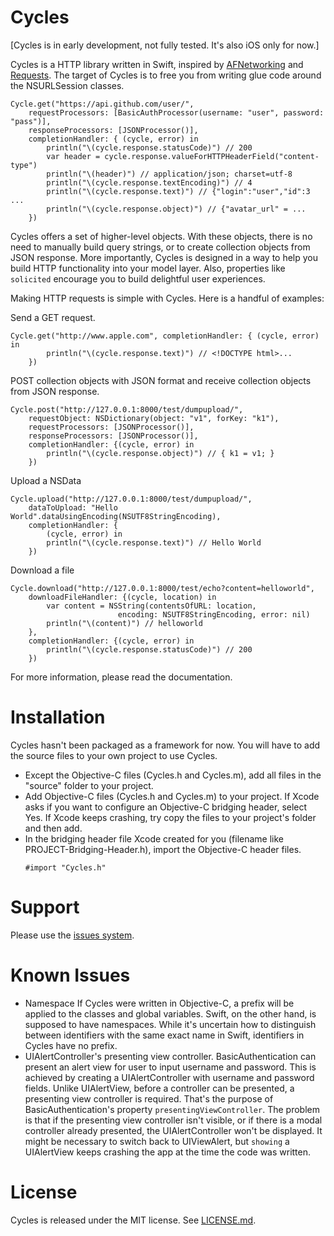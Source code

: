 Cycles
====

[Cycles is in early development, not fully tested. It's also iOS only for now.]

Cycles is a HTTP library written in Swift, inspired by [AFNetworking](http://afnetworking.com/) and [Requests](http://docs.python-requests.org/). The target of Cycles is to free you from writing glue code around the NSURLSession classes.

```
Cycle.get("https://api.github.com/user/",
    requestProcessors: [BasicAuthProcessor(username: "user", password: "pass")],
    responseProcessors: [JSONProcessor()],
    completionHandler: { (cycle, error) in
        println("\(cycle.response.statusCode)") // 200
        var header = cycle.response.valueForHTTPHeaderField("content-type")
        println("\(header)") // application/json; charset=utf-8
        println("\(cycle.response.textEncoding)") // 4
        println("\(cycle.response.text)") // {"login":"user","id":3 ...
        println("\(cycle.response.object)") // {"avatar_url" = ...
    })
```

Cycles offers a set of higher-level objects. With these objects, there is no need to manually build query strings, or to create collection objects from JSON response. More importantly, Cycles is designed in a way to help you build HTTP functionality into your model layer. Also, properties like `solicited` encourage you to build delightful user experiences.

Making HTTP requests is simple with Cycles. Here is a handful of examples:

Send a GET request.
```
Cycle.get("http://www.apple.com", completionHandler: { (cycle, error) in
        println("\(cycle.response.text)") // <!DOCTYPE html>...
    })
```

POST collection objects with JSON format and receive collection objects from JSON response.
```
Cycle.post("http://127.0.0.1:8000/test/dumpupload/",
    requestObject: NSDictionary(object: "v1", forKey: "k1"),
    requestProcessors: [JSONProcessor()],
    responseProcessors: [JSONProcessor()],
    completionHandler: {(cycle, error) in
        println("\(cycle.response.object)") // { k1 = v1; }
    })
```


Upload a NSData
```
Cycle.upload("http://127.0.0.1:8000/test/dumpupload/",
    dataToUpload: "Hello World".dataUsingEncoding(NSUTF8StringEncoding),
    completionHandler: {
        (cycle, error) in
        println("\(cycle.response.text)") // Hello World
    })
```

Download a file
```
Cycle.download("http://127.0.0.1:8000/test/echo?content=helloworld",
    downloadFileHandler: {(cycle, location) in
        var content = NSString(contentsOfURL: location,
                        encoding: NSUTF8StringEncoding, error: nil)
        println("\(content)") // helloworld
    },
    completionHandler: {(cycle, error) in
        println("\(cycle.response.statusCode)") // 200
    })
```

For more information, please read the documentation.


Installation
====
Cycles hasn't been packaged as a framework for now. You will have to add the source files to your own project to use Cycles.

- Except the Objective-C files (Cycles.h and Cycles.m), add all files in the "source" folder to your project.
- Add Objective-C files (Cycles.h and Cycles.m) to your project. If Xcode asks if you want to configure an Objective-C bridging header, select Yes. If Xcode keeps crashing, try copy the files to your project's folder and then add.
- In the bridging header file Xcode created for you (filename like PROJECT-Bridging-Header.h), import the Objective-C header files.
  ```
  #import "Cycles.h"
  ```


Support
====
Please use the [issues system](https://github.com/weipin/Cycles/issues).


Known Issues
====
- Namespace
  If Cycles were written in Objective-C, a prefix will be applied to the classes and global variables. Swift, on the other hand, is supposed to have namespaces. While it's uncertain how to distinguish between identifiers with the same exact name in Swift, identifiers in Cycles have no prefix.
- UIAlertController's presenting view controller.
  BasicAuthentication can present an alert view for user to input username and password. This is achieved by creating a UIAlertController with username and password fields. Unlike UIAlertView, before a controller can be presented, a presenting view controller is required. That's the purpose of BasicAuthentication's property `presentingViewController`. The problem is that if the presenting view controller isn't visible, or if there is a modal controller already presented, the UIAlertController won't be displayed. It might be necessary to switch back to UIViewAlert, but `showing` a UIAlertView keeps crashing the app at the time the code was written.


License
====
Cycles is released under the MIT license. See [LICENSE.md](https://github.com/weipin/Cycles/blob/master/LICENSE).



